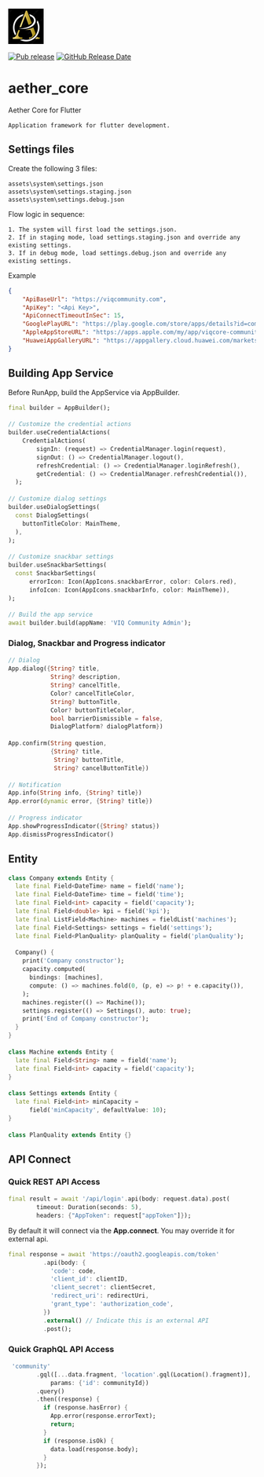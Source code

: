 ![](https://raw.githubusercontent.com/jasonlaw/aether-resources/master/Aether.png)

[![Pub release](https://img.shields.io/pub/v/aether_core.svg?label=aether_core&color=blue)](https://pub.dev/packages/aether_core) [![GitHub Release Date](https://img.shields.io/github/release-date/jasonlaw/aether_core.svg)](https://github.com/jasonlaw/aether_core)

# aether_core

Aether Core for Flutter
    
    Application framework for flutter development.    

## Settings files
Create the following 3 files:

    assets\system\settings.json
    assets\system\settings.staging.json
    assets\system\settings.debug.json

Flow logic in sequence:

    1. The system will first load the settings.json.
    2. If in staging mode, load settings.staging.json and override any existing settings.
    3. If in debug mode, load settings.debug.json and override any existing settings.

Example
~~~json
{
    "ApiBaseUrl": "https://viqcommunity.com",
    "ApiKey": "<Api Key>",
    "ApiConnectTimeoutInSec": 15,
    "GooglePlayURL": "https://play.google.com/store/apps/details?id=com.viqcore.community_live",
    "AppleAppStoreURL": "https://apps.apple.com/my/app/viqcore-community/id1499329657",
    "HuaweiAppGalleryURL": "https://appgallery.cloud.huawei.com/marketshare/app/C102024395?locale=en_GB&source=appshare&subsource=C102024395"
}
~~~

## Building App Service
Before RunApp, build the AppService via AppBuilder.
~~~dart
final builder = AppBuilder();

// Customize the credential actions
builder.useCredentialActions(
    CredentialActions(
        signIn: (request) => CredentialManager.login(request),
        signOut: () => CredentialManager.logout(),
        refreshCredential: () => CredentialManager.loginRefresh(),
        getCredential: () => CredentialManager.refreshCredential()),
  );

// Customize dialog settings
builder.useDialogSettings(
  const DialogSettings(
    buttonTitleColor: MainTheme,
  ),
);

// Customize snackbar settings
builder.useSnackbarSettings(
  const SnackbarSettings(
      errorIcon: Icon(AppIcons.snackbarError, color: Colors.red),
      infoIcon: Icon(AppIcons.snackbarInfo, color: MainTheme)),
);

// Build the app service
await builder.build(appName: 'VIQ Community Admin');
~~~

### Dialog, Snackbar and Progress indicator
~~~dart
// Dialog
App.dialog({String? title, 
            String? description, 
            String? cancelTitle, 
            Color? cancelTitleColor, 
            String? buttonTitle, 
            Color? buttonTitleColor,  
            bool barrierDismissible = false, 
            DialogPlatform? dialogPlatform})
            
App.confirm(String question, 
            {String? title, 
             String? buttonTitle, 
             String? cancelButtonTitle})

// Notification
App.info(String info, {String? title})
App.error(dynamic error, {String? title})

// Progress indicator
App.showProgressIndicator({String? status})
App.dismissProgressIndicator()
~~~

## Entity
~~~dart
class Company extends Entity {
  late final Field<DateTime> name = field('name');
  late final Field<DateTime> time = field('time');
  late final Field<int> capacity = field('capacity');
  late final Field<double> kpi = field('kpi');
  late final ListField<Machine> machines = fieldList('machines');
  late final Field<Settings> settings = field('settings');
  late final Field<PlanQuality> planQuality = field('planQuality');

  Company() {
    print('Company constructor');
    capacity.computed(
      bindings: [machines],
      compute: () => machines.fold(0, (p, e) => p! + e.capacity()),
    );
    machines.register(() => Machine());
    settings.register(() => Settings(), auto: true);
    print('End of Company constructor');
  }
}

class Machine extends Entity {
  late final Field<String> name = field('name');
  late final Field<int> capacity = field('capacity');
}

class Settings extends Entity {
  late final Field<int> minCapacity =
      field('minCapacity', defaultValue: 10);
}

class PlanQuality extends Entity {}
~~~

## API Connect

### Quick REST API Access
~~~dart
final result = await '/api/login'.api(body: request.data).post(
        timeout: Duration(seconds: 5),
        headers: {"AppToken": request["appToken"]});
~~~
By default it will connect via the **App.connect**. You may override it for external api.
~~~dart
final response = await 'https://oauth2.googleapis.com/token'
          .api(body: {
            'code': code,
            'client_id': clientID,
            'client_secret': clientSecret,
            'redirect_uri': redirectUri,
            'grant_type': 'authorization_code',
          })
          .external() // Indicate this is an external API
          .post();
~~~

### Quick GraphQL API Access
~~~dart
 'community'
        .gql([...data.fragment, 'location'.gql(Location().fragment)],
            params: {'id': communityId})
        .query()
        .then((response) {
          if (response.hasError) {
            App.error(response.errorText);
            return;
          }
          if (response.isOk) {
            data.load(response.body);
          }
        });
~~~